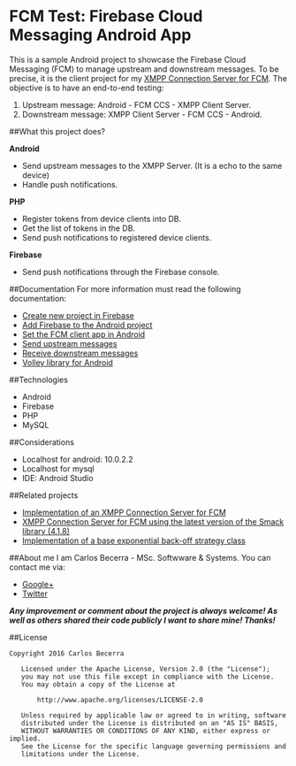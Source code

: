 # FCM Test: Firebase Cloud Messaging Android App

This is a sample Android project to showcase the Firebase Cloud Messaging (FCM) to manage upstream and downstream messages. To be precise, it is the client project for my [XMPP Connection Server for FCM](https://github.com/carlosCharz/fcmxmppserver). The objective is to have an end-to-end testing:

1.  Upstream message: Android - FCM CCS - XMPP Client Server.
2.  Downstream message: XMPP Client Server - FCM CCS - Android.

##What this project does?

**Android**

 * Send upstream messages to the XMPP Server. (It is a echo to the same device)
 * Handle push notifications.


**PHP**

 * Register tokens from device clients into DB.
 * Get the list of tokens in the DB.
 * Send push notifications to registered device clients.

**Firebase**

 * Send push notifications through the Firebase console.


##Documentation
For more information must read the following documentation: 
 
* [Create new project in Firebase](https://console.firebase.google.com/)
* [Add Firebase to the Android project](https://firebase.google.com/docs/android/setup)
* [Set the FCM client app in Android](https://firebase.google.com/docs/cloud-messaging/android/client)
* [Send upstream messages](https://firebase.google.com/docs/cloud-messaging/android/upstream)
* [Receive downstream messages](https://firebase.google.com/docs/cloud-messaging/android/receive)
* [Volley library for Android](https://developer.android.com/training/volley/simple.html)


##Technologies
 * Android
 * Firebase
 * PHP
 * MySQL


##Considerations
 * Localhost for android: 10.0.2.2
 * Localhost for mysql
 * IDE: Android Studio


##Related projects
 * [Implementation of an XMPP Connection Server for FCM](https://github.com/carlosCharz/fcmxmppserver)
 * [XMPP Connection Server for FCM using the latest version of the Smack library (4.1.8)](https://github.com/carlosCharz/fcmxmppserverv2)
 * [Implementation of a base exponential back-off strategy class](https://github.com/carlosCharz/ExponentialBackOff)


##About me
I am Carlos Becerra - MSc. Softwware & Systems. You can contact me via:

* [Google+](https://plus.google.com/+CarlosBecerraRodr%C3%ADguez)
* [Twitter](https://twitter.com/CarlosBecerraRo)


_**Any improvement or comment about the project is always welcome! As well as others shared their code publicly I want to share mine! Thanks!**_

##License
```javas
Copyright 2016 Carlos Becerra

   Licensed under the Apache License, Version 2.0 (the "License");
   you may not use this file except in compliance with the License.
   You may obtain a copy of the License at

       http://www.apache.org/licenses/LICENSE-2.0

   Unless required by applicable law or agreed to in writing, software
   distributed under the License is distributed on an "AS IS" BASIS,
   WITHOUT WARRANTIES OR CONDITIONS OF ANY KIND, either express or implied.
   See the License for the specific language governing permissions and
   limitations under the License.
